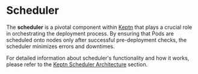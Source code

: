 # Scheduler

The **scheduler** is a pivotal component within
[Keptn](https://main.lifecycle.keptn.sh/) that plays a crucial role in orchestrating the deployment process.
By ensuring that Pods are scheduled onto nodes only after successful pre-deployment checks,
the scheduler minimizes errors and downtimes.

For detailed information about scheduler's functionality and how it works, please refer to
the [Keptn Scheduler Architecture](https://main.lifecycle.keptn.sh/docs/concepts/architecture/components/scheduler/) section.
